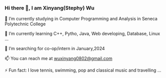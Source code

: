 ### Hi there 👋, I am Xinyang(Stephy) Wu
 🔭 I’m currently studying in Computer Programming and Analysis in Seneca Polytechnic College
 
 🌱 I’m currently learning C++, Pytho, Java, Web developing, Database, Linux ...
 
 🤔 I’m searching for co-op/intern in January,2024
 
 📫 You can reach me at wuxinyang0802@gmail.com
 
 ⚡ Fun fact: I love tennis, swimming, pop and classical music and travelling ...
